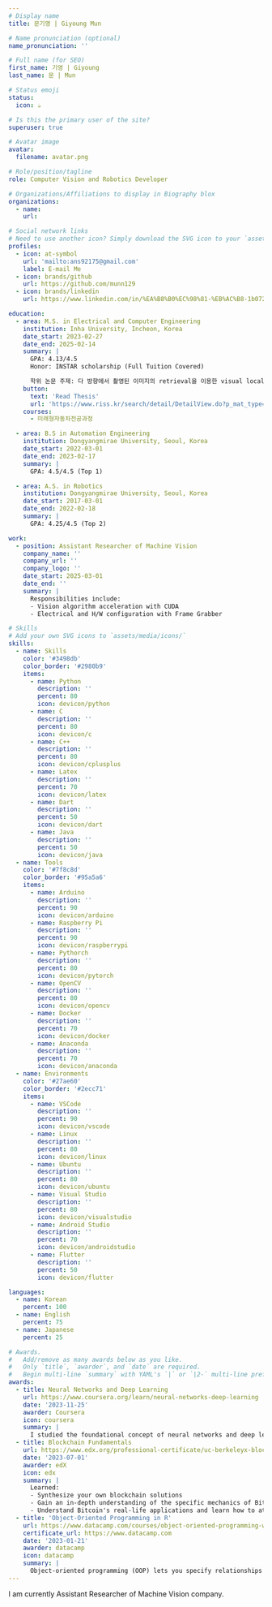 ```yaml
---
# Display name
title: 문기영 | Giyoung Mun

# Name pronunciation (optional)
name_pronunciation: ''

# Full name (for SEO)
first_name: 기영 | Giyoung
last_name: 문 | Mun

# Status emoji
status:
  icon: ☕️

# Is this the primary user of the site?
superuser: true

# Avatar image
avatar:
  filename: avatar.png

# Role/position/tagline
role: Computer Vision and Robotics Developer

# Organizations/Affiliations to display in Biography blox
organizations:
  - name: 
    url: 

# Social network links
# Need to use another icon? Simply download the SVG icon to your `assets/media/icons/` folder.
profiles:
  - icon: at-symbol
    url: 'mailto:ans92175@gmail.com'
    label: E-mail Me
  - icon: brands/github
    url: https://github.com/munn129
  - icon: brands/linkedin
    url: https://www.linkedin.com/in/%EA%B8%B0%EC%98%81-%EB%AC%B8-1b0726194/

education:
  - area: M.S. in Electrical and Computer Engineering
    institution: Inha University, Incheon, Korea
    date_start: 2023-02-27
    date_end: 2025-02-14
    summary: |
      GPA: 4.13/4.5  
      Honor: INSTAR scholarship (Full Tuition Covered)

      학위 논문 주제: 다 방향에서 촬영된 이미지의 retrieval을 이용한 visual localization
    button:
      text: 'Read Thesis'
      url: 'https://www.riss.kr/search/detail/DetailView.do?p_mat_type=be54d9b8bc7cdb09&control_no=d2bf29d7ce6b45b3ffe0bdc3ef48d419&keyword=%EB%AC%B8%EA%B8%B0%EC%98%81'
    courses:
      - 미래형자동차전공과정

  - area: B.S in Automation Engineering
    institution: Dongyangmirae University, Seoul, Korea
    date_start: 2022-03-01
    date_end: 2023-02-17
    summary: |
      GPA: 4.5/4.5 (Top 1)

  - area: A.S. in Robotics
    institution: Dongyangmirae University, Seoul, Korea
    date_start: 2017-03-01
    date_end: 2022-02-18
    summary: |
      GPA: 4.25/4.5 (Top 2)

work:
  - position: Assistant Researcher of Machine Vision
    company_name: ''
    company_url: ''
    company_logo: ''
    date_start: 2025-03-01
    date_end: ''
    summary: |
      Responsibilities include:
      - Vision algorithm acceleration with CUDA
      - Electrical and H/W configuration with Frame Grabber

# Skills
# Add your own SVG icons to `assets/media/icons/`
skills:
  - name: Skills
    color: '#3498db'
    color_border: '#2980b9'
    items:
      - name: Python
        description: ''
        percent: 80
        icon: devicon/python
      - name: C
        description: ''
        percent: 80
        icon: devicon/c
      - name: C++
        description: ''
        percent: 80
        icon: devicon/cplusplus
      - name: Latex
        description: ''
        percent: 70
        icon: devicon/latex
      - name: Dart
        description: ''
        percent: 50
        icon: devicon/dart
      - name: Java
        description: ''
        percent: 50
        icon: devicon/java
  - name: Tools
    color: '#7f8c8d'
    color_border: '#95a5a6'
    items:
      - name: Arduino
        description: ''
        percent: 90
        icon: devicon/arduino
      - name: Raspberry Pi
        description: ''
        percent: 90
        icon: devicon/raspberrypi
      - name: Pythorch
        description: ''
        percent: 80
        icon: devicon/pytorch
      - name: OpenCV
        description: ''
        percent: 80
        icon: devicon/opencv
      - name: Docker
        description: ''
        percent: 70
        icon: devicon/docker
      - name: Anaconda
        description: ''
        percent: 70
        icon: devicon/anaconda
  - name: Environments
    color: '#27ae60'
    color_border: '#2ecc71'
    items:
      - name: VSCode
        description: ''
        percent: 90
        icon: devicon/vscode
      - name: Linux
        description: ''
        percent: 80
        icon: devicon/linux
      - name: Ubuntu
        description: ''
        percent: 80
        icon: devicon/ubuntu
      - name: Visual Studio
        description: ''
        percent: 80
        icon: devicon/visualstudio
      - name: Android Studio
        description: ''
        percent: 70
        icon: devicon/androidstudio
      - name: Flutter
        description: ''
        percent: 50
        icon: devicon/flutter

languages:
  - name: Korean
    percent: 100
  - name: English
    percent: 75
  - name: Japanese
    percent: 25

# Awards.
#   Add/remove as many awards below as you like.
#   Only `title`, `awarder`, and `date` are required.
#   Begin multi-line `summary` with YAML's `|` or `|2-` multi-line prefix and indent 2 spaces below.
awards:
  - title: Neural Networks and Deep Learning
    url: https://www.coursera.org/learn/neural-networks-deep-learning
    date: '2023-11-25'
    awarder: Coursera
    icon: coursera
    summary: |
      I studied the foundational concept of neural networks and deep learning. By the end, I was familiar with the significant technological trends driving the rise of deep learning; build, train, and apply fully connected deep neural networks; implement efficient (vectorized) neural networks; identify key parameters in a neural network's architecture; and apply deep learning to your own applications.
  - title: Blockchain Fundamentals
    url: https://www.edx.org/professional-certificate/uc-berkeleyx-blockchain-fundamentals
    date: '2023-07-01'
    awarder: edX
    icon: edx
    summary: |
      Learned:
      - Synthesize your own blockchain solutions
      - Gain an in-depth understanding of the specific mechanics of Bitcoin
      - Understand Bitcoin's real-life applications and learn how to attack and destroy Bitcoin, Ethereum, smart contracts and Dapps, and alternatives to Bitcoin's Proof-of-Work consensus algorithm
  - title: 'Object-Oriented Programming in R'
    url: https://www.datacamp.com/courses/object-oriented-programming-with-s3-and-r6-in-r
    certificate_url: https://www.datacamp.com
    date: '2023-01-21'
    awarder: datacamp
    icon: datacamp
    summary: |
      Object-oriented programming (OOP) lets you specify relationships between functions and the objects that they can act on, helping you manage complexity in your code. This is an intermediate level course, providing an introduction to OOP, using the S3 and R6 systems. S3 is a great day-to-day R programming tool that simplifies some of the functions that you write. R6 is especially useful for industry-specific analyses, working with web APIs, and building GUIs.
---
```


I am currently Assistant Researcher of Machine Vision company.
